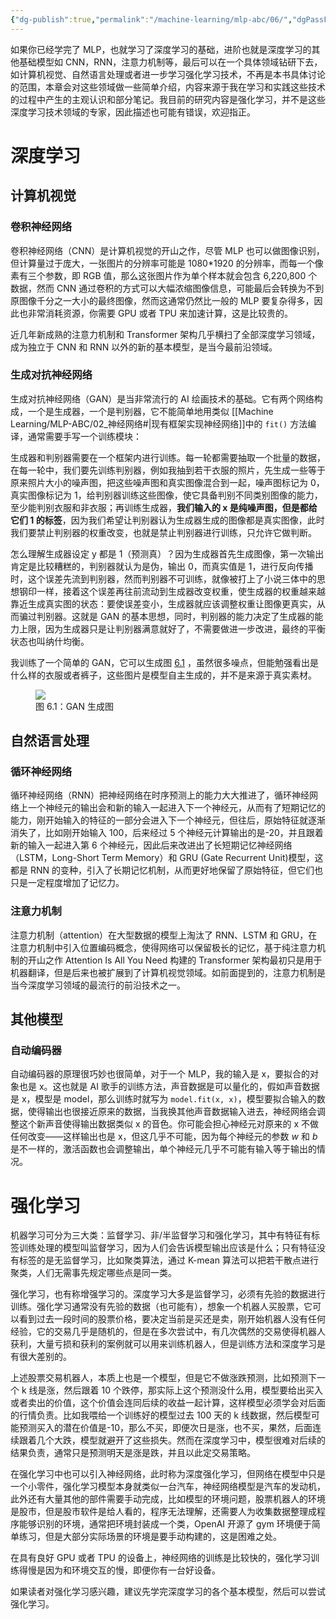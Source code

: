 ```yaml
---
{"dg-publish":true,"permalink":"/machine-learning/mlp-abc/06/","dgPassFrontmatter":true,"created":"2024-01-27T19:51:43.631+08:00"}
---
```



如果你已经学完了 MLP，也就学习了深度学习的基础，进阶也就是深度学习的其他基础模型如 CNN，RNN，注意力机制等，最后可以在一个具体领域钻研下去，如计算机视觉、自然语言处理或者进一步学习强化学习技术，不再是本书具体讨论的范围，本章会对这些领域做一些简单介绍，内容来源于我在学习和实践这些技术的过程中产生的主观认识和部分笔记。我目前的研究内容是强化学习，并不是这些深度学习技术领域的专家，因此描述也可能有错误，欢迎指正。

# 深度学习

## 计算机视觉

### 卷积神经网络

卷积神经网络（CNN）是计算机视觉的开山之作，尽管 MLP 也可以做图像识别，但计算量过于庞大，一张图片的分辨率可能是 1080\*1920 的分辨率，而每一个像素有三个参数，即 RGB 值，那么这张图片作为单个样本就会包含 6,220,800 个数据，然而 CNN 通过卷积的方式可以大幅浓缩图像信息，可能最后会转换为不到原图像千分之一大小的最终图像，然而这通常仍然比一般的 MLP 要复杂得多，因此也非常消耗资源，你需要 GPU 或者 TPU 来加速计算，这是比较贵的。

近几年新成熟的注意力机制和 Transformer 架构几乎横扫了全部深度学习领域，成为独立于 CNN 和 RNN 以外的新的基本模型，是当今最前沿领域。

### 生成对抗神经网络

生成对抗神经网络（GAN）是当非常流行的 AI 绘画技术的基础。它有两个网络构成，一个是生成器，一个是判别器，它不能简单地用类似 [[Machine Learning/MLP-ABC/02_神经网络#\|现有框架实现神经网络]]中的 `fit()` 方法编译，通常需要手写一个训练模块：

生成器和判别器需要在一个框架内进行训练。每一轮都需要抽取一个批量的数据，在每一轮中，我们要先训练判别器，例如我抽到若干衣服的照片，先生成一些等于原来照片大小的噪声图，把这些噪声图和真实图像混合到一起，噪声图标记为 0，真实图像标记为 1，给判别器训练这些图像，使它具备判别不同类别图像的能力，至少能判别衣服和非衣服；再训练生成器，**我们输入的 x 是纯噪声图，但是都给它们 1 的标签**，因为我们希望让判别器认为生成器生成的图像都是真实图像，此时我们要禁止判别器的权重改变，也就是禁止判别器进行训练，只允许它做判断。

怎么理解生成器设定 y 都是 1（预测真）？因为生成器首先生成图像，第一次输出肯定是比较糟糕的，判别器就认为是伪，输出 0，而真实值是 1，进行反向传播时，这个误差先流到判别器，然而判别器不可训练，就像被打上了小说三体中的思想钢印一样，接着这个误差再往前流动到生成器改变权重，使生成器的权重越来越靠近生成真实图的状态：要使误差变小，生成器就应该调整权重让图像更真实，从而骗过判别器。这就是 GAN 的基本思想，同时，判别器的能力决定了生成器的能力上限，因为生成器只是让判别器满意就好了，不需要做进一步改进，最终的平衡状态也叫纳什均衡。

我训练了一个简单的 GAN，它可以生成图 [6.1](#GAN生成图) ，虽然很多噪点，但能勉强看出是什么样的衣服或者裤子，这些图片是模型自主生成的，并不是来源于真实素材。

<figure id="GAN生成图">
<img src="https://s2.loli.net/2023/08/28/CqMtB5pI1y63QLR.jpg"/>
<figcaption>图 6.1：GAN 生成图</figcaption>
</figure>

## 自然语言处理

### 循环神经网络

循环神经网络（RNN）把神经网络在时序预测上的能力大大推进了，循环神经网络上一个神经元的输出会和新的输入一起进入下一个神经元，从而有了短期记忆的能力，刚开始输入的特征的一部分会进入下一个神经元，但往后，原始特征就逐渐消失了，比如刚开始输入 100，后来经过 5 个神经元计算输出的是-20，并且跟着新的输入一起进入第 6 个神经元，因此后来改进出了长短期记忆神经网络（LSTM，Long-Short Term Memory）和 GRU (Gate Recurrent Unit)模型，这都是 RNN 的变种，引入了长期记忆机制，从而更好地保留了原始特征，但它们也只是一定程度增加了记忆力。

### 注意力机制

注意力机制（attention）在大型数据的模型上淘汰了 RNN、LSTM 和 GRU，在注意力机制中引入位置编码概念，使得网络可以保留极长的记忆，基于纯注意力机制的开山之作 Attention Is All You Need 构建的 Transformer 架构最初只是用于机器翻译，但是后来也被扩展到了计算机视觉领域。如前面提到的，注意力机制是当今深度学习领域的最流行的前沿技术之一。

## 其他模型

### 自动编码器

自动编码器的原理很巧妙也很简单，对于一个 MLP，我的输入是 x，要拟合的对象也是 x。这也就是 AI 歌手的训练方法，声音数据是可以量化的，假如声音数据是 x，模型是 model，那么训练时就写为 `model.fit(x, x)`，模型要拟合输入的数据，使得输出也很接近原来的数据，当我换其他声音数据输入进去，神经网络会调整这个新声音使得输出数据类似 x 的音色。你可能会担心神经元对原来的 x 不做任何改变——这样输出也是 x，但这几乎不可能，因为每个神经元的参数 $w$ 和 $b$ 是不一样的，激活函数也会调整输出，单个神经元几乎不可能有输入等于输出的情况。

# 强化学习

机器学习可分为三大类：监督学习、非/半监督学习和强化学习，其中有特征有标签训练处理的模型叫监督学习，因为人们会告诉模型输出应该是什么；只有特征没有标签的是无监督学习，比如聚类算法，通过 K-mean 算法可以把若干散点进行聚类，人们无需事先规定哪些点是同一类。

强化学习，也有称增强学习的。深度学习大多是监督学习，必须有先验的数据进行训练。强化学习通常没有先验的数据（也可能有），想象一个机器人买股票，它可以看到过去一段时间的股票价格，要决定当前是买还是卖，刚开始机器人没有任何经验，它的交易几乎是随机的，但是在多次尝试中，有几次偶然的交易使得机器人获利，大量亏损和获利的案例就可以用来训练机器人，但是训练方法和深度学习是有很大差别的。

上述股票交易机器人，本质上也是一个模型，但是它不做涨跌预测，比如预测下一个 k 线是涨，然后跟着 10 个跌停，那实际上这个预测没什么用，模型要给出买入或者卖出的价值，这个价值会连同后续的收益一起计算，这样模型必须学会对后面的行情负责。比如我喂给一个训练好的模型过去 100 天的 k 线数据，然后模型可能预测买入的潜在价值是-10，那么不买，即便次日是涨，也不买，果然，后面连续跟着几个大跌，模型就避开了这些损失。然而在深度学习中，模型很难对后续的结果负责，通常只是预测明天是涨是跌，并且以此定交易策略。

在强化学习中也可以引入神经网络，此时称为深度强化学习，但网络在模型中只是一个小零件，强化学习模型本身就类似一台汽车，神经网络模型是汽车的发动机，此外还有大量其他的部件需要手动完成，比如模型的环境问题，股票机器人的环境是股市，但是股市软件是给人看的，程序无法理解，还需要人为收集数据整理成程序能够识别的环境，通常把环境封装成一个类，OpenAI 开源了 gym 环境便于简单练习，但是大部分实际场景的环境是要手动构建的，这是困难之处。

在具有良好 GPU 或者 TPU 的设备上，神经网络的训练是比较快的，强化学习训练得慢是因为和环境交互的慢，即便你有一台好设备。

如果读者对强化学习感兴趣，建议先学完深度学习的各个基本模型，然后可以尝试强化学习。